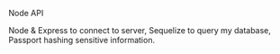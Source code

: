 Node API

Node & Express to connect to server, Sequelize to query my database, Passport hashing sensitive information.
